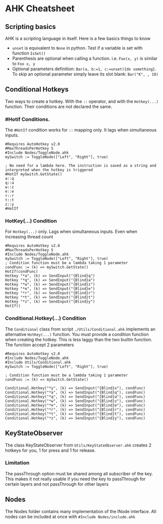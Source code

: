 # AHK Cheatsheet

## Scripting basics
AHK is a scripting language in itself. Here is a few basics things to know
 * `unset` is equivalent to `None` in python. Test if a variable is set with function `IsSet()`
 * Parenthesis are optional when calling a function. i.e. `Foo(x, y)` is similar to `Foo x, y`  
 * Optional parameters definition: `Bar(a, b:=1, c:=unset){do something}`. To skip an optional parameter simply leave its slot blank: `Bar("K", , 10)` 

## Conditional Hotkeys
Two ways to create a hotkey. With the `::` operator, and with the `Hotkey(...)` function. Their conditions are not declared the same. 
### #Hotif Conditions. 
The `#HotIf` condition works for `::`  mapping only. It lags when simultaneous inputs. 
```ahk
#Requires AutoHotkey v2.0
#MaxThreadsPerHotkey 5
#Include Nodes/ToggleNode.ahk
mySwitch := ToggleNode(["Left", "Right"], true)

; No need for a lambda here. The instruction is saved as a string and interpreted when the hotkey is triggered 
#HotIf mySwitch.GetState()  
a::q
q::a
w::z
e::e
r::r
t::t
z::y
#HotIf 
```

### HotKey(...) Condition
For `Hotkey(...)` only. Lags when simultaneous inputs. Even when increasing thread count
```ahk
#Requires AutoHotkey v2.0
#MaxThreadsPerHotkey 5
#Include Nodes/ToggleNode.ahk
mySwitch := ToggleNode(["Left", "Right"], true)
; Condition function must be a lambda taking 1 parameter
condFunc := (k) => mySwitch.GetState()
HotIf(condFunc)
Hotkey "*a", (k) => SendInput("{Blind}q")
Hotkey "*q", (k) => SendInput("{Blind}a")
Hotkey "*w", (k) => SendInput("{Blind}z")
Hotkey "*e", (k) => SendInput("{Blind}e")
Hotkey "*r", (k) => SendInput("{Blind}r")
Hotkey "*t", (k) => SendInput("{Blind}t")
Hotkey "*z", (k) => SendInput("{Blind}y")
HotIf()
```

### Conditional.Hotkey(...) Condition
The `Conditional` class from script `./Utils/Conditional.ahk` implements an alternative `HotKey(...)` function. You must provide a condition function when creating the hotkey. This is less laggy than the two builtin function. The function accept 2 parameters

```ahk
#Requires AutoHotkey v2.0
#Include Nodes/ToggleNode.ahk
#Include Utils/Conditional.ahk
mySwitch := ToggleNode(["Left", "Right"], true)

; Condition function must be a lambda taking 1 parameter
condFunc := (k) => mySwitch.GetState()

Conditional.Hotkey("*y", (k) => SendInput("{Blind}x"), condFunc)
Conditional.Hotkey("*a", (k) => SendInput("{Blind}q"), condFunc)
Conditional.Hotkey("*q", (k) => SendInput("{Blind}a"), condFunc)
Conditional.Hotkey("*w", (k) => SendInput("{Blind}z"), condFunc)
Conditional.Hotkey("*e", (k) => SendInput("{Blind}e"), condFunc)
Conditional.Hotkey("*r", (k) => SendInput("{Blind}r"), condFunc)
Conditional.Hotkey("*t", (k) => SendInput("{Blind}t"), condFunc)
Conditional.Hotkey("*z", (k) => SendInput("{Blind}y"), condFunc)
```

## KeyStateObserver
The class KeyStateObserver from `Utils/KeyStateObserver.ahk` creates 2 hotkeys for you, 1 for press and 1 for release. 

### Limitation
The passThrough option must be shared among all subscriber of the key. This makes it not really usable if you need the key to passThrough for certain layers and not passThrough for other layers

## Nodes
The Nodes folder contains many implementation of the INode interface. 
All nodes can be included at once with `#Include Nodes/include.ahk`




